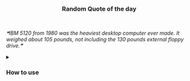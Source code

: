 <div align="center"><h3>Random Quote of the day</h3></div><br>

<!--STARTS_HERE_QUOTE_README-->
<i>❝IBM 5120 from 1980 was the heaviest desktop computer ever made. It weighed about 105 pounds, not including the 130 pounds external floppy drive.❞</i>
<!--ENDS_HERE_QUOTE_README-->

<div align="left">
<details>
  <summary><h3>How to use</h3></summary>

## Random Quote/Fact on your (Profile) Readme

### How To Use This Action

There is a short tutorial with enough steps for you to get started with this not-so-useful GitHub Action. Check that out [here](https://chandraji.dev/quote-readme-see-wonderful-quotesfun-facts-on-your-github-profile-readme).

If you want to get an in-depth idea on the usage of this action, please follow the below points.

### Prepare Your Repository

1. You need to update the markdown file(.md) with 2 comments. You can refer [here](#update-your-readme) for updating it.
2. **Optional** You'll need a GitHub API Token with `repo` scope from [here](https://github.com/settings/tokens) if you're running the action for a non profile repository.
   - You can use [this](#other-repository-not-profile) example to work it out.
3. You can follow any one example below according to your needs to get started !
   - Use [this](#profile-repository) on Profile Repository.
   - Use [this](#other-repository-not-profile) on any other Repository.
4. It is better to run the Action on your Profile Repository, since you won't be needing a GitHub Access Token !
5. Check [this](#examples) to see available options while creating a workflow for this action.

---

### Update Your Readme

Add a comment to your `README.md` like this:

```md
<!--STARTS_HERE_QUOTE_README-->
<!--ENDS_HERE_QUOTE_README-->
```

You can place these 2 lines anywhere you want quotes/facts to be displayed.

---

### Profile Repository

_If you're executing the workflow on your Profile Repository  (`<username>/<username>`)_

You wouldn't need a GitHub Access Token since GitHub Actions already makes one for you.

Please follow the steps below:

1. Go to your `<username>/<username>/actions`, hit `New workflow`, then `set up a workflow yourself`, delete all the default content github made for you.
2. Copy the following code and paste it to your new workflow you created at step 1, commit the workflow and name it whatever you like !

```yml
name: Update Quote Readme

on:
  workflow_dispatch:
  schedule:
    # Runs at 2 UTC everyday
    - cron: "0 2 * * *"

jobs:
  update-readme:
    name: Update Quote README
    runs-on: ubuntu-latest
    steps:
      - uses: siddharth2016/quote-readme@main
```

3. There is another tag as well you can use, `OPTION` that would allow you to specify what you want either a quote or a fact to be displayed, by default it is `both`. Check [examples](#examples) for more.
4. Add a comment to your `README.md` like this:

```md
<!--STARTS_HERE_QUOTE_README-->
<!--ENDS_HERE_QUOTE_README-->
```

5. Go to Workflows menu (mentioned in step 1), click `Update Quote Readme`, click `Run workflow`.
6. Go to your profile page, you will be able to see a random quote/fact wherever you placed [this](#update-your-readme) comment on README.

---

### Other Repository (not Profile)

_If you're executing the workflow on another repo other than (`<username>/<username>`)_

You'll need to get a [GitHub Access Token](https://docs.github.com/en/actions/configuring-and-managing-workflows/authenticating-with-the-github_token) with a `repo` scope.

You need to save the GitHub API Token in the repository secrets. You can find that in the Settings of your Repository.

1. Go to your `<username>/<differentrepo>/actions`, hit `New workflow`, then `set up a workflow yourself`, delete all the default content github made for you.
2. Copy the following code and paste it to your new workflow you created at step 1, commit the workflow with whatever name you like !

```yml
name: Update Quote Readme

on:
  workflow_dispatch:
  schedule:
    # Runs at 2 UTC everyday
    - cron: "0 2 * * *"

jobs:
  update-readme:
    name: Update Quote README
    runs-on: ubuntu-latest
    steps:
      - uses: siddharth2016/quote-readme@main
        with:
          GH_TOKEN: ${{ secrets.GH_TOKEN }}
          REPOSITORY: <username>/<differentrepo> # No need to mention this if workflow present in current non profile repo.
```

3. There is another tag as well you can use, `OPTION` that would allow you to specify what you want either a quote or a fact to be displayed, by default it is `both`. Check [examples](#examples) for more.
4. Add a comment to your `README.md` like this:

```md
<!--STARTS_HERE_QUOTE_README-->
<!--ENDS_HERE_QUOTE_README-->
```

5. Go to Workflows menu (mentioned in step 1), click `Update Quote Readme`, click `Run workflow`.
6. Go to your profile page, you will be able to see a random quote/fact wherever you placed [this](#update-your-readme) comment on README.

---

### Examples

1. If you want to use this action for a README that is not present in current workflow repository.

```yml
- uses: siddharth2016/update-readme-image@main
  with:
    GH_TOKEN: ${{ secrets.GH_TOKEN }}     # Needed if README repository is not profile repo
    REPOSITORY: <username>/<differentrepo>
```

Using `REPOSITORY` will change README present in that repository head.

For example, if your workflow is present in `<username>/repo1` and you want to update README present in `<username>/repo2`, then assign `REPOSITORY` to `<username>/repo2` in workflow at `<username>/repo1`.

2. You can specify a commit message to override the default _"Update with quote-readme"_.

```yml
- uses: siddharth2016/update-readme-image@main
  with:
    GH_TOKEN: ${{ secrets.GH_TOKEN }}     # Needed if README repository is not profile repo
    REPOSITORY: <username>/<differentrepo>  # Needed if README repository is not current repo
    COMMIT_MESSAGE: <your-commit-message>       # default - Update with quote-readme
```

3. You can also choose if you only want either a random `quote` or a random `funfact` to appear on your readme, by default it is `both`.

```yml
- uses: siddharth2016/update-readme-image@main
  with:
    GH_TOKEN: ${{ secrets.GH_TOKEN }}     # Needed if README repository is not profile repo
    REPOSITORY: <username>/<differentrepo>  # Needed if README repository is not current repo
    COMMIT_MESSAGE: <your-commit-message>       # default - Update with quote-readme
    OPTION: both            # default - both, can be one of (quote, funfact, both), if 'both' then will display either a quote or a fact
```

---

### Tests

To run tests simply execute the following in the directory containing `main.py`:

```bash
python -m unittest discover
```

